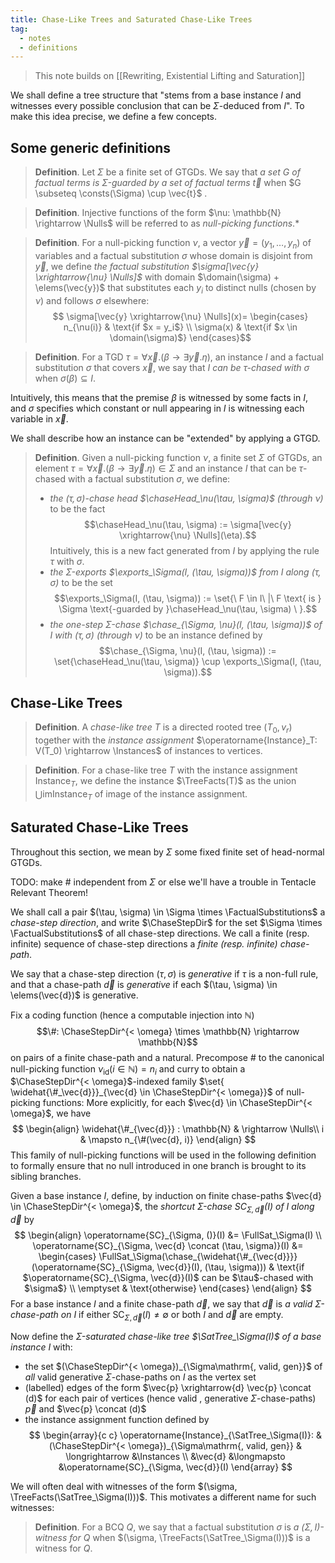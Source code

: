 ```yaml
---
title: Chase-Like Trees and Saturated Chase-Like Trees
tag:
  - notes
  - definitions
---
```


> This note builds on [[Rewriting, Existential Lifting and Saturation]]

We shall define a tree structure that "stems from a base instance $I$ and witnesses every possible conclusion that can be $\Sigma$-deduced from $I$". To make this idea precise, we define a few concepts.

## Some generic definitions 

> **Definition**. Let $\Sigma$ be a finite set of GTGDs. We say that _a set $G$ of factual terms is $\Sigma$-guarded by a set of factual terms $\vec{t}$_ when $G \subseteq \consts(\Sigma) \cup \vec{t}$ .

> **Definition**. Injective functions of the form $\nu: \mathbb{N} \rightarrow \Nulls$ will be referred to as *null-picking functions*.*

> **Definition**. For a null-picking function $\nu$, a vector $\vec{y} = (y_1, \ldots, y_n)$ of variables and a factual substitution $\sigma$ whose domain is disjoint from $\vec{y}$, we define *the factual substitution $\sigma[\vec{y} \xrightarrow{\nu} \Nulls]$* with domain $\domain(\sigma) + \elems(\vec{y})$ that substitutes each $y_i$ to distinct nulls (chosen by $\nu$) and follows $\sigma$ elsewhere: $$
\sigma[\vec{y} \xrightarrow{\nu} \Nulls](x)=
\begin{cases}
    n_{\nu(i)} & \text{if $x = y_i$} \\
    \sigma(x) & \text{if $x \in \domain(\sigma)$}
\end{cases}$$

> **Definition**. For a TGD $\tau = \forall \vec{x}. (\beta \rightarrow \exists \vec{y}. \eta)$, an instance $I$ and a factual substitution $\sigma$ that covers $\vec{x}$, we say that *$I$ can be $\tau$-chased with $\sigma$* when $\sigma(\beta) \subseteq I$.

Intuitively, this means that the premise $\beta$ is witnessed by some facts in $I$, and $\sigma$ specifies which constant or null appearing in $I$ is witnessing each variable in $\vec{x}$.

We shall describe how an instance can be "extended" by applying a GTGD.

> **Definition**. Given a null-picking function $\nu$, a finite set $\Sigma$ of GTGDs, an element $\tau = \forall \vec{x}. (\beta \rightarrow \exists \vec{y}. \eta) \in \Sigma$ and an instance $I$ that can be $\tau$-chased with a factual substitution $\sigma$, we define:
>  - *the $(\tau, \sigma)$-chase head $\chaseHead_\nu(\tau, \sigma)$ (through $\nu$)* to be the fact $$\chaseHead_\nu(\tau, \sigma) := \sigma[\vec{y} \xrightarrow{\nu} \Nulls](\eta).$$ 
>    Intuitively, this is a new fact generated from $I$ by applying the rule $\tau$ with $\sigma$.
>  - *the $\Sigma$-exports $\exports_\Sigma(I, (\tau, \sigma))$ from $I$ along $(\tau, \sigma)$* to be the set $$\exports_\Sigma(I, (\tau, \sigma)) := \set{\ F \in I\ |\ F \text{ is } \Sigma \text{-guarded by }\chaseHead_\nu(\tau, \sigma) \ }.$$
>  - *the one-step $\Sigma$-chase $\chase_{\Sigma, \nu}(I, (\tau, \sigma))$ of $I$ with $(\tau, \sigma)$ (through $\nu$)* to be an instance defined by  $$\chase_{\Sigma, \nu}(I, (\tau, \sigma)) := \set{\chaseHead_\nu(\tau, \sigma)} \cup \exports_\Sigma(I, (\tau, \sigma)).$$

## Chase-Like Trees

> **Definition**. A *chase-like tree $T$* is a directed rooted tree $(T_0, v_r)$ together with the *instance assignment* $\operatorname{Instance}_T: V(T_0) \rightarrow \Instances$ of instances to vertices.

> **Definition**. For a chase-like tree $T$ with the instance assignment $\operatorname{Instance}_T$, we define the instance $\TreeFacts(T)$ as the union $\bigcup \mathrm{im} \operatorname{Instance}_T$ of image of the instance assignment.

## Saturated Chase-Like Trees

Throughout this section, we mean by $\Sigma$ some fixed finite set of head-normal GTGDs.

TODO: make $\#$ independent from $\Sigma$ or else we'll have a trouble in Tentacle Relevant Theorem!

We shall call a pair $(\tau, \sigma) \in \Sigma \times \FactualSubstitutions$ a *chase-step direction*, and write $\ChaseStepDir$ for the set $\Sigma \times \FactualSubstitutions$ of all chase-step directions. We call a finite (resp. infinite) sequence of chase-step directions a *finite (resp. infinite) chase-path*.

We say that a chase-step direction $(\tau, \sigma)$ is *generative* if $\tau$ is a non-full rule, and that a chase-path $\vec{d}$ is *generative* if each $(\tau, \sigma) \in \elems(\vec{d})$ is generative.

Fix a coding function (hence a computable injection into $\mathbb{N}$) $$\#: \ChaseStepDir^{< \omega} \times \mathbb{N} \rightarrow \mathbb{N}$$ on pairs of a finite chase-path and a natural. Precompose $\#$ to the canonical null-picking function $\nu_{\mathrm{id}}(i \in \mathbb{N}) = n_i$ and curry to obtain a $\ChaseStepDir^{< \omega}$-indexed family $\set{ \widehat{\#_\vec{d}}}_{\vec{d} \in \ChaseStepDir^{< \omega}}$ of null-picking functions: More explicitly, for each $\vec{d} \in \ChaseStepDir^{< \omega}$, we have $$
\begin{align}
\widehat{\#_{\vec{d}}} : \mathbb{N} & \rightarrow \Nulls\\
                                   i & \mapsto n_{\#(\vec{d}, i)}
\end{align}
$$
This family of null-picking functions will be used in the following definition to formally ensure that no null introduced in one branch is brought to its sibling branches.

Given a base instance $I$, define, by induction on finite chase-paths $\vec{d} \in \ChaseStepDir^{< \omega}$, the *shortcut $\Sigma$-chase $\operatorname{SC}_{\Sigma, \vec{d}}(I)$ of $I$ along $\vec{d}$* by $$
\begin{align}
  \operatorname{SC}_{\Sigma, ()}(I) &= \FullSat_\Sigma(I) \\
  \operatorname{SC}_{\Sigma, \vec{d} \concat (\tau, \sigma)}(I) &=
    \begin{cases}
      \FullSat_\Sigma(\chase_{\widehat{\#_{\vec{d}}}}(\operatorname{SC}_{\Sigma, \vec{d}}(I), (\tau, \sigma))) & \text{if $\operatorname{SC}_{\Sigma, \vec{d}}(I)$ can be $\tau$-chased with $\sigma$} \\
      \emptyset & \text{otherwise}
    \end{cases}
\end{align}
$$
For a base instance $I$ and a finite chase-path $\vec{d}$, we say that $\vec{d}$ is *a valid $\Sigma$-chase-path on $I$* if either $\operatorname{SC}_{\Sigma, \vec{d}}(I) \neq \emptyset$ or both $I$ and $\vec{d}$ are empty.

Now define the *$\Sigma$-saturated chase-like tree $\SatTree_\Sigma(I)$ of a base instance $I$* with:
 - the set $(\ChaseStepDir^{< \omega})_{\Sigma\mathrm{, valid, gen}}$ of *all* valid generative $\Sigma$-chase-paths on $I$ as the vertex set
 - (labelled) edges of the form $\vec{p} \xrightarrow{d} \vec{p} \concat (d)$ for each pair of vertices (hence valid , generative $\Sigma$-chase-paths) $\vec{p}$ and $\vec{p} \concat (d)$
 - the instance assignment function defined by $$
\begin{array}{c c}
\operatorname{Instance}_{\SatTree_\Sigma(I)}:
  &(\ChaseStepDir^{< \omega})_{\Sigma\mathrm{, valid, gen}} & \longrightarrow &\Instances \\
  &\vec{d} &\longmapsto &\operatorname{SC}_{\Sigma, \vec{d}}(I)
\end{array}
$$

We will often deal with witnesses of the form $(\sigma, \TreeFacts(\SatTree_\Sigma(I)))$. This motivates a different name for such witnesses:

> **Definition**. For a BCQ $Q$, we say that a factual substitution $\sigma$ is *a $(\Sigma, I)$-witness for $Q$* when $(\sigma, \TreeFacts(\SatTree_\Sigma(I)))$ is a witness for $Q$.